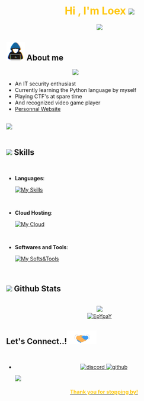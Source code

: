 
<h1 style="color:#ffc710" align="center"><b>Hi , I'm Loex </b><img src="https://media.giphy.com/media/hvRJCLFzcasrR4ia7z/giphy.gif" width="35"></h1>
<!--  -->
<p align="center">
  <a href="https://github.com/DenverCoder1/readme-typing-svg"><img src="https://readme-typing-svg.herokuapp.com?font=Hubot+Sans&color=ffc710&size=25&center=true&vCenter=true&width=600&height=100&lines=Welcome..&hearts;++;Cybersecurity+Engineer+Apprentice,;4th+year+at+engineering+school,;CTF+Newbie,;On+TryHackMe+and+HackTheBox"></a>
</p>

## <picture><img src = "https://github.com/0xAbdulKhalid/0xAbdulKhalid/raw/main/assets/mdImages/about_me.gif" width = 50px></picture> **About me**

<picture> <img align="right" src="https://cdn.dribbble.com/users/214929/screenshots/4366947/dribbble-shot_6.gif" width = 325px></picture>

<br>

- An IT security enthusiast
- Currently learning the Python language by myself
- Playing CTF's at spare time
- And recognized video game player
- <a href="https://epypay-it.com/" class="btn">Personnal Website</a>
<br><br>

<img src="https://user-images.githubusercontent.com/73097560/
115834477-dbab4500-a447-11eb-908a-139a6edaec5c.gif"><br><br>

## <img src="https://media2.giphy.com/media/QssGEmpkyEOhBCb7e1/giphy.gif?cid=ecf05e47a0n3gi1bfqntqmob8g9aid1oyj2wr3ds3mg700bl&rid=giphy.gif" width ="25"><b> Skills</b>
<br>

<p align="center">

- **Languages**:
    
    [![My Skills](https://skillicons.dev/icons?i=css,html,java,js,powershell,py)](https://skillicons.dev)

<br>   

- **Cloud Hosting**:

    [![My Cloud](https://skillicons.dev/icons?i=aws,azure,github,netlify)](https://skillicons.dev)
    
<br>

- **Softwares and Tools**:

    [![My Softs&Tools](https://skillicons.dev/icons?i=git,github,linux,vscode)](https://skillicons.dev)

<br>

## <img src="https://media.giphy.com/media/iY8CRBdQXODJSCERIr/giphy.gif" width="35"><b> Github Stats </b>
<br>

<div align="center">

<a href="https://github.com/EpYpaY/">
  <img src="https://github-readme-stats-epypay.vercel.app//api?username=EpYpaY&include_all_commits=true&count_private=true&show_icons=true&line_height=20&title_color=7A7ADB&icon_color=2234AE&text_color=D3D3D3&bg_color=0,000000,130F40" width="450"/>
  <br>
  <img src="https://github-readme-stats-epypay.vercel.app//api/top-langs?username=EpYpaY&show_icons=true&locale=en&layout=compact&line_height=20&title_color=7A7ADB&icon_color=2234AE&text_color=D3D3D3&bg_color=0,000000,130F40" width="375"  alt="EpYpaY"/>

</a>
</div>

## <b> Let's Connect..!</b><img src="https://github.com/0xAbdulKhalid/0xAbdulKhalid/raw/main/assets/mdImages/handshake.gif" width ="80">
<br>
<div align='left'>
<ul>
<li>
<p align="center">
  <a href="https://discordapp.com/users/419155612283305995" target="_blank">
    <img src="https://skillicons.dev/icons?i=discord" alt=discord />
  <a href="https://github.com/EpYpaY" target="_blank">
    <img src="https://skillicons.dev/icons?i=github" alt=github />
</p>
<img src="https://user-images.githubusercontent.com/73097560/115834477-dbab4500-a447-11eb-908a-139a6edaec5c.gif">
<br>
<br>
<div align='center'>
<b style="color:#ffc710">Thank you for stopping by! </b>
